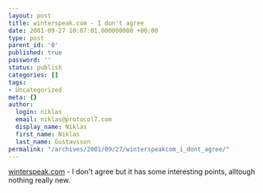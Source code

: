```yaml
---
layout: post
title: winterspeak.com - I don't agree
date: 2001-09-27 10:07:01.000000000 +00:00
type: post
parent_id: '0'
published: true
password: ''
status: publish
categories: []
tags:
- Uncategorized
meta: {}
author:
  login: niklas
  email: niklas@protocol7.com
  display_name: Niklas
  first_name: Niklas
  last_name: Gustavsson
permalink: "/archives/2001/09/27/winterspeakcom_i_dont_agree/"
---
```

[winterspeak.com](http://www.winterspeak.com/columns/092601.html) - I don't agree but it has some interesting points, alltough nothing really new.

